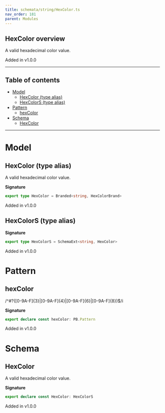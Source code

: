 ```yaml
---
title: schemata/string/HexColor.ts
nav_order: 181
parent: Modules
---
```


## HexColor overview

A valid hexadecimal color value.

Added in v1.0.0

---

<h2 class="text-delta">Table of contents</h2>

- [Model](#model)
  - [HexColor (type alias)](#hexcolor-type-alias)
  - [HexColorS (type alias)](#hexcolors-type-alias)
- [Pattern](#pattern)
  - [hexColor](#hexcolor)
- [Schema](#schema)
  - [HexColor](#hexcolor)

---

# Model

## HexColor (type alias)

A valid hexadecimal color value.

**Signature**

```ts
export type HexColor = Branded<string, HexColorBrand>
```

Added in v1.0.0

## HexColorS (type alias)

**Signature**

```ts
export type HexColorS = SchemaExt<string, HexColor>
```

Added in v1.0.0

# Pattern

## hexColor

/^#?([0-9A-F]{3}|[0-9A-F]{4}|[0-9A-F]{6}|[0-9A-F]{8})$/i

**Signature**

```ts
export declare const hexColor: PB.Pattern
```

Added in v1.0.0

# Schema

## HexColor

A valid hexadecimal color value.

**Signature**

```ts
export declare const HexColor: HexColorS
```

Added in v1.0.0
